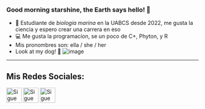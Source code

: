 ### Good morning starshine, the Earth says hello! 👋

- 🦈 Estudiante de *biología marina* en la UABCS desde 2022, me gusta la ciencia y espero crear una carrera en eso 
- :computer: Me gusta la programacíon, se un poco de C+, Phyton, y R 
- Mis pronombres son: ella / she / her
- Look at my dog! :eyes:
<img>![image](https://user-images.githubusercontent.com/66651727/182474845-fa1a5f0e-9676-4a11-9853-c09b70f230b2.png)

_________________________________________________________________________________________________________________________________________________________________________
##  Mis Redes Sociales:

[<img src="https://raw.githubusercontent.com/Raymo111/Raymo111/master/socials/linkedin.png" height="40em" align="center" alt="Sigueme en LinkedIn" title="Sigueme en  LinkedIn"/>](https://www.linkedin.com/in/aura-elena-vald%C3%A9s-3a8199207/)
[<img src="https://raw.githubusercontent.com/Raymo111/Raymo111/master/socials/twitter.svg" height="40em" align="center" alt="Sigueme en Twitter" title="Sigueme en Twitter"/>](https://twitter.com/Auravalr)
[<img src="https://raw.githubusercontent.com/Raymo111/Raymo111/master/socials/instagram.svg" height="40em" align="center" alt="Sigueme en Instagram" title="Sigueme en Instagram"/>](https://www.instagram.com/aura_y_no_al_rato/)



<!--
**A-valdes/A-valdes** is a ✨ _special_ ✨ repository because its `README.md` (this file) appears on your GitHub profile.

Here are some ideas to get you started:

- 🔭 I’m currently working on ...
- 🌱 I’m currently learning ...
- 👯 I’m looking to collaborate on ...
- 🤔 I’m looking for help with ...
- 💬 Ask me about ...
- 📫 How to reach me: ...
- 😄 Pronouns: ...
- ⚡ Fun fact: ...
-->

